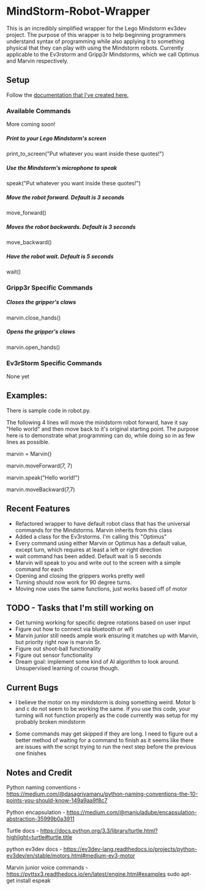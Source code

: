 # MindStorm-Robot-Wrapper
This is an incredibly simplified wrapper for the 
Lego Mindstorm ev3dev project. The purpose of this wrapper is 
to help beginning programmers understand syntax of programming 
while also applying it to something physical that they can play 
with using the Mindstorm robots. Currently applicable to the 
Ev3rstorm and Gripp3r Mindstorms, which we call Optimus and Marvin
respectively.

## Setup
Follow the [documentation that I've created here.](https://docs.google.com/document/d/1WuTqk7fjde5Rwf2bOF8vLoq1V6aUO0KrKUS8NC2bF5w/edit#heading=h.316sdw9ig3yl) 

### Available Commands
More coming soon!

##### Print to your Lego Mindstorm's screen

print_to_screen("Put whatever you want inside these quotes!")

##### Use the Mindstorm's microphone to speak

speak("Put whatever you want inside these quotes!")

##### Move the robot forward. Default is 3 seconds

move_forward()

##### Moves the robot backwards. Default is 3 seconds

move_backward()

##### Have the robot wait. Default is 5 seconds

wait()

### Gripp3r Specific Commands

##### Closes the gripper's claws

marvin.close_hands()

##### Opens the gripper's claws

marvin.open_hands()

### Ev3rStorm Specific Commands

None yet

## Examples:
There is sample code in robot.py. 

The following 4 lines will move the mindstorm robot forward, have it say 
"Hello world" and then move back to it's original starting point. 
The purpose here is to demonstrate what programming can do, while doing so 
in as few lines as possible. 

marvin = Marvin()

marvin.moveForward(7, 7)

marvin.speak("Hello world!")

marvin.moveBackward(7,7)

## Recent Features
- Refactored wrapper to have default robot class that has the universal
commands for the Mindstorms. Marvin inherits from this class
- Added a class for the Ev3rstorms. I'm calling this "Optimus"
- Every command using either Marvin or Optimus has a default value, except turn, which requires
at least a left or right direction
- wait command has been added. Default wait is 5 seconds
- Marvin will speak to you and write out to the screen with a simple command for each
- Opening and closing the grippers works pretty well
- Turning should now work for 90 degree turns.
- Moving now uses the same functions, just works based off of motor

## TODO - Tasks that I'm still working on
- Get turning working for specific degree rotations based on user input
- Figure out how to connect via bluetooth or wifi
- Marvin junior still needs ample work ensuring it matches up with Marvin, but priority right now is
marvin Sr.
- Figure out shoot-ball functionality
- Figure out sensor functionality
- Dream goal: implement some kind of AI algorithm to look around. Unsupervised learning
of course though.

## Current Bugs
- I believe the motor on my mindstorm is doing something weird. Motor b and c
do not seem to be working the same. If you use this code, your turning will not function
properly as the code currently was setup for my probably broken mindstorm

- Some commands may get skipped if they are long. I need to figure out a better method of waiting
for a command to finish as it seems like there are issues with the script trying
to run the next step before the previous one finishes

## Notes and Credit
Python naming conventions - https://medium.com/@dasagrivamanu/python-naming-conventions-the-10-points-you-should-know-149a9aa9f8c7

Python encapsulation - https://medium.com/@manjuladube/encapsulation-abstraction-35999b0a3911

Turtle docs - https://docs.python.org/3.3/library/turtle.html?highlight=turtle#turtle.title

python ev3dev docs - https://ev3dev-lang.readthedocs.io/projects/python-ev3dev/en/stable/motors.html#medium-ev3-motor

Marvin junior voice commands - https://pyttsx3.readthedocs.io/en/latest/engine.html#examples
    sudo apt-get install espeak
